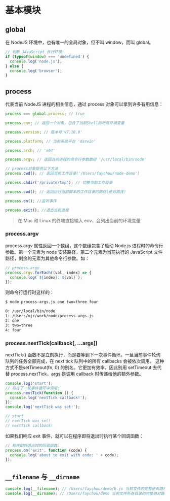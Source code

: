 # 基本模块
## global
在 NodeJS 环境中，也有唯一的全局对象，但不叫 window，而叫 global。

``` js
// 判断 JavaScript 执行环境:
if (typeof(window) === 'undefined') {
  console.log('node.js');
} else {
  console.log('browser');
}
```

## process
代表当前 NodeJS 进程的相关信息，通过 process 对象可以拿到许多有用信息：

``` js
process === global.process; // true

process.env; // 返回一个对象，包含了当前Shell的所有环境变量

process.version; // 版本号'v7.10.0'

process.platform; // 当前系统平台 'darwin'

process.arch; // 'x64'

process.argv; // 返回当前进程的命令行参数数组 '/usr/local/bin/node'

// process对象提供以下方法
process.cwd(); // 返回当前工作目录('/Users/faychou/node-demo')

process.chdir('/private/tmp'); // 切换当前工作目录

process.cwd(); // 返回运行当前脚本的工作目录的路径(绝对路径）

process.on(); //监听事件

process.exit(); //退出当前进程
```

> 在 Mac 和 Linux 的终端直接输入 env，会列出当前的环境变量

### process.argv
process.argv 属性返回一个数组，这个数组包含了启动 Node.js 进程时的命令行参数。第一个元素为 node 安装路径，第二个元素为当前执行的 JavaScript 文件路径，剩余的元素为其他命令行参数。如：

``` js
// process.argv
process.argv.forEach((val, index) => {
  console.log(`${index}: ${val}`);
});
```

则命令行运行时这样的：

``` bash
$ node process-args.js one two=three four

0: /usr/local/bin/node
1: /Users/mjr/work/node/process-args.js
2: one
3: two=three
4: four
```

### process.nextTick(callback[, ...args])
nextTick() 函数不是立刻执行，而是要等到下一次事件循环。一旦当前事件轮询队列的任务全部完成，在 next tick 队列中的所有 callbacks 会被依次调用。 这种方式不是setTimeout(fn, 0) 的别名。它更加有效率，因此别用 setTimeout 去代替 process.nextTick，args 是调用 callback 时传递给他的额外参数。

``` js
console.log('start');
// 将在下一轮事件循环中调用:
process.nextTick(function () {
  console.log('nextTick callback!');
});
console.log('nextTick was set!');

// start
// nextTick was set!
// nextTick callback!
```

如果我们响应 exit 事件，就可以在程序即将退出时执行某个回调函数：

``` js
// 程序即将退出时的回调函数:
process.on('exit', function (code) {
  console.log('about to exit with code: ' + code);
});
```

## `__filename` 与 `__dirname`
``` js
console.log(__filename); // /Users/faychou/demo/b.js 当前文件的完整绝对路径的文件名
console.log(__dirname); // /Users/faychou/demo 当前文件所在目录的完整绝对路径
```